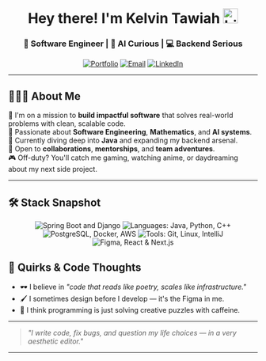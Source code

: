 <h1 align="center">
  Hey there! I'm Kelvin Tawiah <img src="https://user-images.githubusercontent.com/1303154/88677602-1635ba80-d120-11ea-84d8-d263ba5fc3c0.gif" width="30px" alt="hi">
</h1>

<h3 align="center">🚀 Software Engineer | 🤖 AI Curious | 💻 Backend Serious</h3>

<p align="center">
  <a href="https://kelvinverse.vercel.app/" target="_blank"><img alt="Portfolio" src="https://img.shields.io/badge/-Portfolio-0A66C2?style=for-the-badge&logo=vercel&logoColor=white"/></a>
  <a href="mailto:kelivntawiah224@gmail.com"><img alt="Email" src="https://img.shields.io/badge/-Email-c14438?style=for-the-badge&logo=gmail&logoColor=white"/></a>
  <a href="https://www.linkedin.com/in/ktawiah/"><img alt="LinkedIn" src="https://img.shields.io/badge/-LinkedIn-0077B5?style=for-the-badge&logo=linkedin&logoColor=white"/></a>
</p>

---

## 👨🏽‍💻 About Me

🎯 I'm on a mission to **build impactful software** that solves real-world problems with clean, scalable code.  
🧠 Passionate about **Software Engineering**, **Mathematics**, and **AI systems**.  
🧪 Currently diving deep into **Java** and expanding my backend arsenal.  
🤝 Open to **collaborations**, **mentorships**, and **team adventures**.  
🎮 Off-duty? You'll catch me gaming, watching anime, or daydreaming about my next side project.

---

## 🛠️ Stack Snapshot

<p align="center"> <!-- Backend Frameworks --> <img src="https://skillicons.dev/icons?i=spring,django" alt="Spring Boot and Django" /> <!-- Programming Languages --> <img src="https://skillicons.dev/icons?i=java,python,cpp" alt="Languages: Java, Python, C++" /> <!-- Databases & DevOps --> <img src="https://skillicons.dev/icons?i=postgres,docker,aws" alt="PostgreSQL, Docker, AWS" /> <!-- Tools --> <img src="https://skillicons.dev/icons?i=git,linux,idea" alt="Tools: Git, Linux, IntelliJ" /> <!-- Frontend (bonus) --> <img src="https://skillicons.dev/icons?i=figma,react,nextjs" alt="Figma, React & Next.js" /> </p>

<!-- ## 📊 GitHub Stats
---

<details>
  <summary>✨ My Dev Metrics</summary>
  <br/>
  <p align="center">
    <img src="https://github-readme-stats.vercel.app/api?username=ktawiah&show_icons=true&theme=radical&count_private=true" height="170" />
    <img src="https://github-readme-streak-stats.herokuapp.com/?user=ktawiah&theme=radical" height="170" />
  </p>
</details>

--->

## 🧠 Quirks & Code Thoughts

- 🕶 I believe in *"code that reads like poetry, scales like infrastructure."*
- 🖌 I sometimes design before I develop — it's the Figma in me.
- 🧩 I think programming is just solving creative puzzles with caffeine.

---

> *"I write code, fix bugs, and question my life choices — in a very aesthetic editor."*


---

